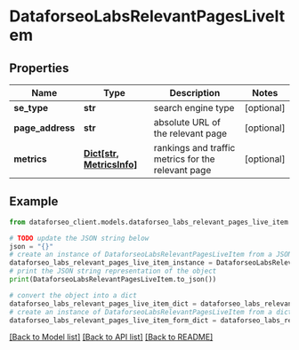# DataforseoLabsRelevantPagesLiveItem


## Properties

Name | Type | Description | Notes
------------ | ------------- | ------------- | -------------
**se_type** | **str** | search engine type | [optional] 
**page_address** | **str** | absolute URL of the relevant page | [optional] 
**metrics** | [**Dict[str, MetricsInfo]**](MetricsInfo.md) | rankings and traffic metrics for the relevant page | [optional] 

## Example

```python
from dataforseo_client.models.dataforseo_labs_relevant_pages_live_item import DataforseoLabsRelevantPagesLiveItem

# TODO update the JSON string below
json = "{}"
# create an instance of DataforseoLabsRelevantPagesLiveItem from a JSON string
dataforseo_labs_relevant_pages_live_item_instance = DataforseoLabsRelevantPagesLiveItem.from_json(json)
# print the JSON string representation of the object
print(DataforseoLabsRelevantPagesLiveItem.to_json())

# convert the object into a dict
dataforseo_labs_relevant_pages_live_item_dict = dataforseo_labs_relevant_pages_live_item_instance.to_dict()
# create an instance of DataforseoLabsRelevantPagesLiveItem from a dict
dataforseo_labs_relevant_pages_live_item_form_dict = dataforseo_labs_relevant_pages_live_item.from_dict(dataforseo_labs_relevant_pages_live_item_dict)
```
[[Back to Model list]](../README.md#documentation-for-models) [[Back to API list]](../README.md#documentation-for-api-endpoints) [[Back to README]](../README.md)


